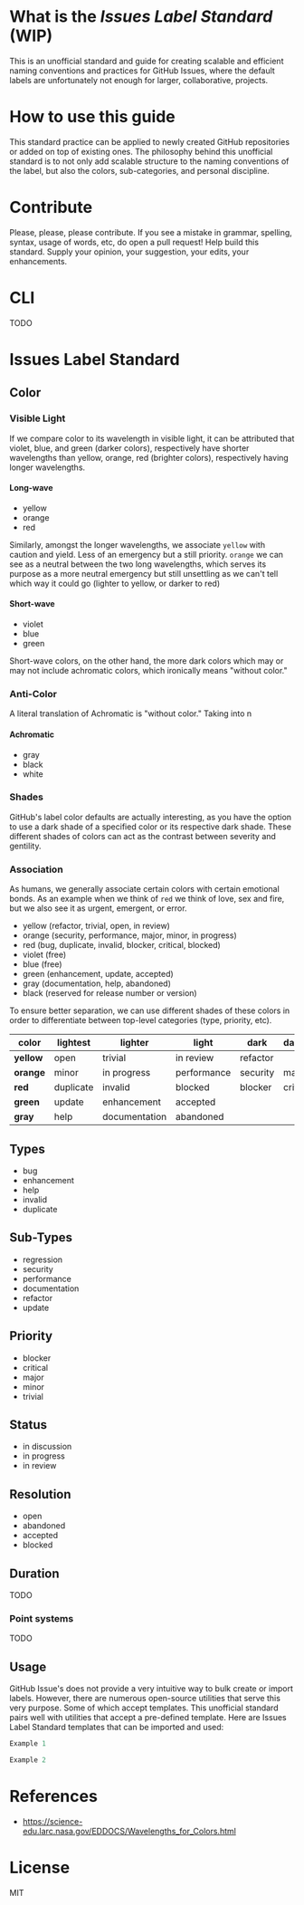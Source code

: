 # What is the _Issues Label Standard_ (WIP)

This is an unofficial standard and guide for creating scalable and efficient
naming conventions and practices for GitHub Issues, where the default labels are
unfortunately not enough for larger, collaborative, projects.

# How to use this guide

This standard practice can be applied to newly created GitHub repositories or
added on top of existing ones. The philosophy behind this unofficial standard
is to not only add scalable structure to the naming conventions of the label, but also the colors, sub-categories, and personal discipline.

# Contribute
Please, please, please contribute. If you see a mistake in grammar, spelling,
syntax, usage of words, etc, do open a pull request! Help build this standard.
Supply your opinion, your suggestion, your edits, your enhancements.

# CLI

TODO

# Issues Label Standard

## Color
### Visible Light

If we compare color to its wavelength in visible light, it can be attributed
that violet, blue, and green (darker colors), respectively have shorter
wavelengths than yellow, orange, red (brighter colors), respectively having
longer wavelengths.

#### Long-wave
- yellow
- orange
- red

Similarly, amongst the longer wavelengths, we associate `yellow` with caution and
yield. Less of an emergency but a still priority. `orange` we can see as a neutral
between the two long wavelengths, which serves its purpose as a more neutral
emergency but still unsettling as we can't tell which way it could go (lighter
to yellow, or darker to red)

#### Short-wave
- violet
- blue
- green

Short-wave colors, on the other hand, the more dark colors which may or may not
include achromatic colors, which ironically means "without color." 

### Anti-Color

A literal translation of Achromatic is "without color." Taking into n

#### Achromatic
- gray
- black
- white

### Shades

GitHub's label color defaults are actually interesting, as you have the option to
use a dark shade of a specified color or its respective dark shade. These 
different shades of colors can act as the contrast between severity and gentility.

### Association

As humans, we generally associate certain colors with certain emotional bonds.
As an example when we think of `red` we think of love, sex and fire, but we also
see it as urgent, emergent, or error.

- yellow (refactor, trivial, open, in review)
- orange (security, performance, major, minor, in progress)
- red (bug, duplicate, invalid, blocker, critical, blocked)
- violet (free)
- blue (free)
- green (enhancement, update, accepted)
- gray (documentation, help, abandoned)
- black (reserved for release number or version)

To ensure better separation, we can use different shades of these colors in
order to differentiate between top-level categories (type, priority, etc).

color  | lightest  | lighter       | light       | dark       | darker   | darkest
---    | ---       | ---           | ---         | ---        | ---      | ---
**yellow** | open      | trivial       | in review   | refactor
**orange** | minor     | in progress   | performance | security   | major
**red**    | duplicate | invalid       | blocked     | blocker    | critical | bug
**green**  | update    | enhancement   | accepted
**gray**   | help      | documentation | abandoned

## Types

- bug
- enhancement
- help
- invalid
- duplicate

## Sub-Types

- regression
- security
- performance
- documentation
- refactor
- update

## Priority

- blocker
- critical
- major
- minor
- trivial

## Status
- in discussion
- in progress
- in review

## Resolution

- open
- abandoned
- accepted
- blocked

## Duration

TODO

### Point systems

TODO

## Usage

GitHub Issue's does not provide a very intuitive way to bulk create or import
labels. However, there are numerous open-source utilities that serve this very
purpose. Some of which accept templates. This unofficial standard pairs well with
utilities that accept a pre-defined template. Here are Issues Label Standard
templates that can be imported and used:

```js
Example 1
```

```js
Example 2
```

# References
- https://science-edu.larc.nasa.gov/EDDOCS/Wavelengths_for_Colors.html

# License
MIT